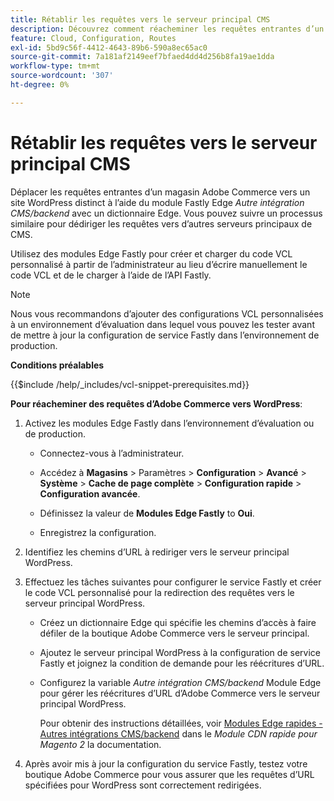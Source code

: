 ```yaml
---
title: Rétablir les requêtes vers le serveur principal CMS
description: Découvrez comment réacheminer les requêtes entrantes d’un magasin Adobe Commerce vers un site WordPress distinct à l’aide du module Fastly Edge.
feature: Cloud, Configuration, Routes
exl-id: 5bd9c56f-4412-4643-89b6-590a8ec65ac0
source-git-commit: 7a181af2149eef7bfaed4dd4d256b8fa19ae1dda
workflow-type: tm+mt
source-wordcount: '307'
ht-degree: 0%

---
```


# Rétablir les requêtes vers le serveur principal CMS

Déplacer les requêtes entrantes d’un magasin Adobe Commerce vers un site WordPress distinct à l’aide du module Fastly Edge _Autre intégration CMS/backend_ avec un dictionnaire Edge. Vous pouvez suivre un processus similaire pour dédiriger les requêtes vers d’autres serveurs principaux de CMS.

Utilisez des modules Edge Fastly pour créer et charger du code VCL personnalisé à partir de l’administrateur au lieu d’écrire manuellement le code VCL et de le charger à l’aide de l’API Fastly.

>[!NOTE]
>
>Nous vous recommandons d’ajouter des configurations VCL personnalisées à un environnement d’évaluation dans lequel vous pouvez les tester avant de mettre à jour la configuration de service Fastly dans l’environnement de production.

**Conditions préalables**

{{$include /help/_includes/vcl-snippet-prerequisites.md}}

**Pour réacheminer des requêtes d’Adobe Commerce vers WordPress**:

1. Activez les modules Edge Fastly dans l’environnement d’évaluation ou de production.

   - Connectez-vous à l’administrateur.

   - Accédez à **Magasins** > Paramètres > **Configuration** > **Avancé** > **Système** > **Cache de page complète** > **Configuration rapide** > **Configuration avancée**.

   - Définissez la valeur de **Modules Edge Fastly** to **Oui**.

   - Enregistrez la configuration.

1. Identifiez les chemins d’URL à rediriger vers le serveur principal WordPress.

1. Effectuez les tâches suivantes pour configurer le service Fastly et créer le code VCL personnalisé pour la redirection des requêtes vers le serveur principal WordPress.

   - Créez un dictionnaire Edge qui spécifie les chemins d’accès à faire défiler de la boutique Adobe Commerce vers le serveur principal.

   - Ajoutez le serveur principal WordPress à la configuration de service Fastly et joignez la condition de demande pour les réécritures d’URL.

   - Configurez la variable _Autre intégration CMS/backend_ Module Edge pour gérer les réécritures d’URL d’Adobe Commerce vers le serveur principal WordPress.

     Pour obtenir des instructions détaillées, voir [Modules Edge rapides - Autres intégrations CMS/backend](https://github.com/fastly/fastly-magento2/blob/master/Documentation/Guides/Edge-Modules/EDGE-MODULE-OTHER-CMS-INTEGRATION.md) dans le _Module CDN rapide pour Magento 2_ la documentation.

1. Après avoir mis à jour la configuration du service Fastly, testez votre boutique Adobe Commerce pour vous assurer que les requêtes d’URL spécifiées pour WordPress sont correctement redirigées.
